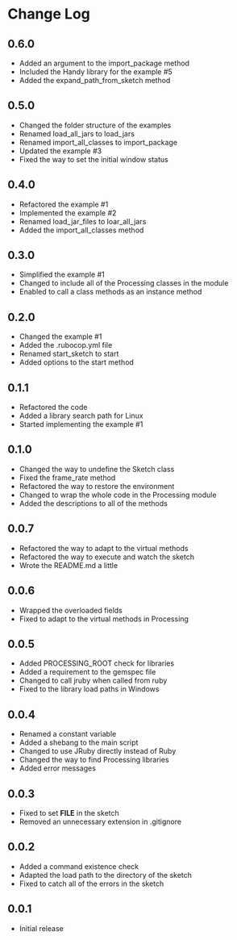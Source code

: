 # Change Log

## 0.6.0
- Added an argument to the import_package method
- Included the Handy library for the example #5
- Added the expand_path_from_sketch method

## 0.5.0
- Changed the folder structure of the examples
- Renamed load_all_jars to load_jars
- Renamed import_all_classes to import_package
- Updated the example #3
- Fixed the way to set the initial window status

## 0.4.0
- Refactored the example #1
- Implemented the example #2
- Renamed load_jar_files to loar_all_jars
- Added the import_all_classes method

## 0.3.0
- Simplified the example #1
- Changed to include all of the Processing classes in the module
- Enabled to call a class methods as an instance method

## 0.2.0
- Changed the example #1
- Added the .rubocop.yml file
- Renamed start_sketch to start
- Added options to the start method

## 0.1.1
- Refactored the code
- Added a library search path for Linux
- Started implementing the example #1

## 0.1.0
- Changed the way to undefine the Sketch class
- Fixed the frame_rate method
- Refactored the way to restore the environment
- Changed to wrap the whole code in the Processing module
- Added the descriptions to all of the methods

## 0.0.7
- Refactored the way to adapt to the virtual methods
- Refactored the way to execute and watch the sketch
- Wrote the README.md a little

## 0.0.6
- Wrapped the overloaded fields
- Fixed to adapt to the virtual methods in Processing

## 0.0.5
- Added PROCESSING_ROOT check for libraries
- Added a requirement to the gemspec file
- Changed to call jruby when called from ruby
- Fixed to the library load paths in Windows

## 0.0.4
- Renamed a constant variable
- Added a shebang to the main script
- Changed to use JRuby directly instead of Ruby
- Changed the way to find Processing libraries
- Added error messages

## 0.0.3
- Fixed to set __FILE__ in the sketch
- Removed an unnecessary extension in .gitignore

## 0.0.2
- Added a command existence check
- Adapted the load path to the directory of the sketch
- Fixed to catch all of the errors in the sketch

## 0.0.1
- Initial release

